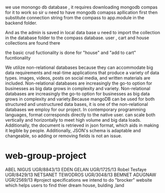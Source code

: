 we use monongo db database ,
it requires downloading mongodb compas for it to work so sir u need to have mongodb comapss apllication first 
then substitute connection string from the compass to app.module in the backend folder.

And as the admin is saved in local data base u need to import the collection in the database folder to the compass database.
user , cart and house collections are found there


the basic crud fuctionality is done for "house" and "add to cart" fucntionality 



We utilize non-relational databases because they can accommodate big data requirements and real-time applications that produce a variety of data types. images, videos, posts on social media, and written materials are included. Non-relational databases are increasingly the go-to option for businesses as big data grows in complexity and variety. Non-relational databases are increasingly the go-to option for businesses as big data grows in complexity and variety.Because mangoDB can be used for both structured and unstructured data bases, it is one of the non-relational databases we employ for our project. In contemporary programming languages, format corresponds directly to the native user. can scale both vertically and horizontally to meet high volume and big data loads. Additionally, the document is retrieved in json format, which aids in making it legible by people. Additionally, JSON's schema is adaptable and changeable, so adding or removing fields is not an issue.



# web-group-project
ABEL NIGUS UGR/8843/13
EDEN GELAN UGR/1725/13
Robel Tesfaye UGR/8429/13
NETSANET TEWODROS UGR/3048/13
BEMNET ADUGNAW UGR/2569/13
#project specifications
 we intend to do "brocker" website which helps users to find thier dream house, bulding ,land 



